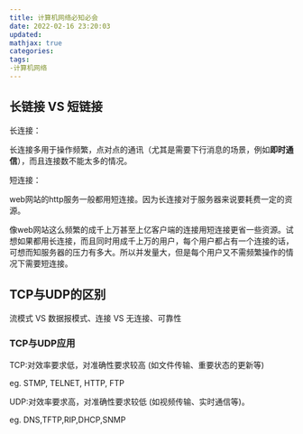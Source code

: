 ```yaml
---
title: 计算机网络必知必会
date: 2022-02-16 23:20:03
updated:
mathjax: true
categories:
tags: 
-计算机网络
---
```


## 长链接 VS 短链接

长连接：

长连接多用于操作频繁，点对点的通讯（尤其是需要下行消息的场景，例如**即时通信**），而且连接数不能太多的情况。

短连接：

web网站的http服务一般都用短连接。因为长连接对于服务器来说要耗费一定的资源。

像web网站这么频繁的成千上万甚至上亿客户端的连接用短连接更省一些资源。试想如果都用长连接，而且同时用成千上万的用户，每个用户都占有一个连接的话，可想而知服务器的压力有多大。所以并发量大，但是每个用户又不需频繁操作的情况下需要短连接。

## TCP与UDP的区别

流模式 VS 数据报模式、连接 VS 无连接、可靠性

### TCP与UDP应用

TCP:对效率要求低，对准确性要求较高 (如文件传输、重要状态的更新等)

eg.  STMP, TELNET, HTTP, FTP

UDP:对效率要求高，对准确性要求较低 (如视频传输、实时通信等)。

eg.  DNS,TFTP,RIP,DHCP,SNMP
